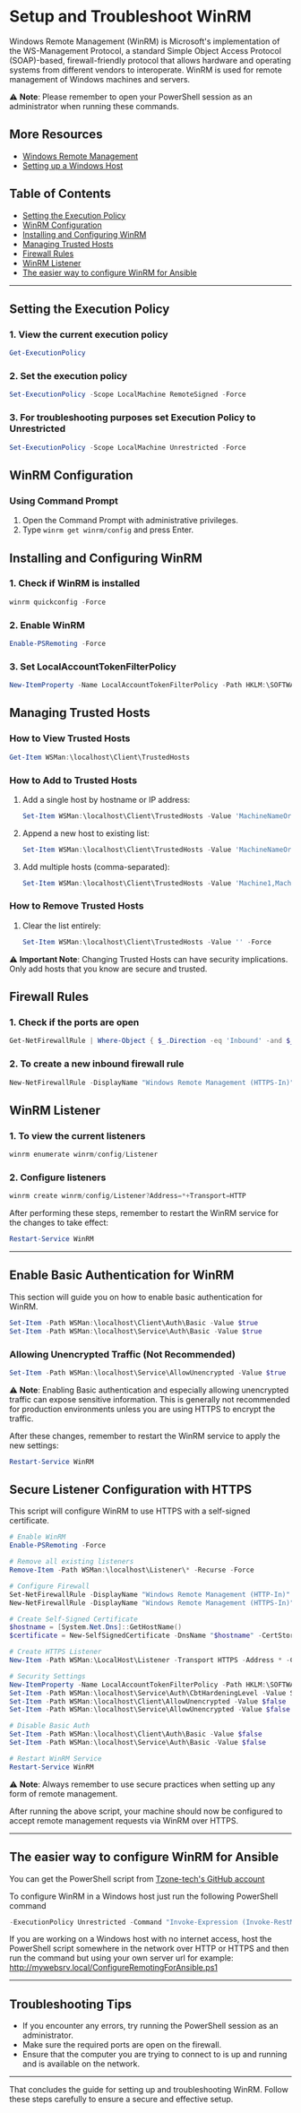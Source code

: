 # Setup and Troubleshoot WinRM

Windows Remote Management (WinRM) is Microsoft's implementation of the WS-Management Protocol, a standard Simple Object Access Protocol (SOAP)-based, firewall-friendly protocol that allows hardware and operating systems from different vendors to interoperate. WinRM is used for remote management of Windows machines and servers.

:warning: **Note**: Please remember to open your PowerShell session as an administrator when running these commands.

## More Resources

- [Windows Remote Management](https://docs.ansible.com/ansible/latest/os_guide/windows_winrm.html)
- [Setting up a Windows Host](https://docs.ansible.com/ansible/latest/os_guide/windows_setup.html)

## Table of Contents

- [Setting the Execution Policy](#setting-the-execution-policy)
- [WinRM Configuration](#winrm-configuration)
- [Installing and Configuring WinRM](#installing-and-configuring-winrm)
- [Managing Trusted Hosts](#managing-trusted-hosts)
- [Firewall Rules](#firewall-rules)
- [WinRM Listener](#winrm-listener)
- [The easier way to configure WinRM for Ansible](#the-easier-way-to-configure-winrm-for-ansible)

---

## Setting the Execution Policy

### 1. View the current execution policy

```powershell
Get-ExecutionPolicy
```

### 2. Set the execution policy

```powershell
Set-ExecutionPolicy -Scope LocalMachine RemoteSigned -Force
```

### 3. For troubleshooting purposes set Execution Policy to Unrestricted

```powershell
Set-ExecutionPolicy -Scope LocalMachine Unrestricted -Force
```

## WinRM Configuration

### Using Command Prompt

1. Open the Command Prompt with administrative privileges.
2. Type `winrm get winrm/config` and press Enter.

## Installing and Configuring WinRM

### 1. Check if WinRM is installed

```powershell
winrm quickconfig -Force
```

### 2. Enable WinRM

```powershell
Enable-PSRemoting -Force
```

### 3. Set LocalAccountTokenFilterPolicy

```powershell
New-ItemProperty -Name LocalAccountTokenFilterPolicy -Path HKLM:\SOFTWARE\Microsoft\Windows\CurrentVersion\Policies\System -PropertyType DWord -Value 1 -Force
```

## Managing Trusted Hosts

### How to View Trusted Hosts

```powershell
Get-Item WSMan:\localhost\Client\TrustedHosts
```

### How to Add to Trusted Hosts

1. Add a single host by hostname or IP address:

    ```powershell
    Set-Item WSMan:\localhost\Client\TrustedHosts -Value 'MachineNameOrIPAddress' -Force
    ```

2. Append a new host to existing list:

    ```powershell
    Set-Item WSMan:\localhost\Client\TrustedHosts -Value 'MachineNameOrIPAddress' -Concatenate -Force
    ```

3. Add multiple hosts (comma-separated):

    ```powershell
    Set-Item WSMan:\localhost\Client\TrustedHosts -Value 'Machine1,Machine2' -Force
    ```

### How to Remove Trusted Hosts

1. Clear the list entirely:

    ```powershell
    Set-Item WSMan:\localhost\Client\TrustedHosts -Value '' -Force
    ```

:warning: **Important Note**: Changing Trusted Hosts can have security implications. Only add hosts that you know are secure and trusted.

## Firewall Rules

### 1. Check if the ports are open

```powershell
Get-NetFirewallRule | Where-Object { $_.Direction -eq 'Inbound' -and $_.Enabled -eq 'True' } | Get-NetFirewallPortFilter | Where-Object { $_.LocalPort -eq 5985 -or $_.LocalPort -eq 5986 }
```

### 2. To create a new inbound firewall rule

```powershell
New-NetFirewallRule -DisplayName "Windows Remote Management (HTTPS-In)" -Direction Inbound -LocalPort 5986 -Protocol TCP -Action Allow
```

## WinRM Listener

### 1. To view the current listeners

```powershell
winrm enumerate winrm/config/Listener
```

### 2. Configure listeners

```powershell
winrm create winrm/config/Listener?Address=*+Transport=HTTP
```

After performing these steps, remember to restart the WinRM service for the changes to take effect:

```powershell
Restart-Service WinRM
```

---

## Enable Basic Authentication for WinRM

This section will guide you on how to enable basic authentication for WinRM.

```powershell
Set-Item -Path WSMan:\localhost\Client\Auth\Basic -Value $true
Set-Item -Path WSMan:\localhost\Service\Auth\Basic -Value $true
```

### Allowing Unencrypted Traffic (Not Recommended)

```powershell
Set-Item -Path WSMan:\localhost\Service\AllowUnencrypted -Value $true
```

:warning: **Note**: Enabling Basic authentication and especially allowing unencrypted traffic can expose sensitive information. This is generally not recommended for production environments unless you are using HTTPS to encrypt the traffic.

After these changes, remember to restart the WinRM service to apply the new settings:

```powershell
Restart-Service WinRM
```

## Secure Listener Configuration with HTTPS

This script will configure WinRM to use HTTPS with a self-signed certificate.

```powershell
# Enable WinRM
Enable-PSRemoting -Force

# Remove all existing listeners
Remove-Item -Path WSMan:\localhost\Listener\* -Recurse -Force

# Configure Firewall
Set-NetFirewallRule -DisplayName "Windows Remote Management (HTTP-In)" -Enabled False
New-NetFirewallRule -DisplayName "Windows Remote Management (HTTPS-In)" -Direction Inbound -LocalPort 5986 -Protocol TCP -Action Allow

# Create Self-Signed Certificate
$hostname = [System.Net.Dns]::GetHostName()
$certificate = New-SelfSignedCertificate -DnsName "$hostname" -CertStoreLocation "cert:\LocalMachine\My" -NotAfter (Get-Date).AddYears(1)

# Create HTTPS Listener
New-Item -Path WSMan:\LocalHost\Listener -Transport HTTPS -Address * -CertificateThumbprint $certificate.Thumbprint -Force

# Security Settings
New-ItemProperty -Name LocalAccountTokenFilterPolicy -Path HKLM:\SOFTWARE\Microsoft\Windows\CurrentVersion\Policies\System -PropertyType DWord -Value 1 -Force
Set-Item -Path WSMan:\localhost\Service\Auth\CbtHardeningLevel -Value Strict
Set-Item -Path WSMan:\localhost\Client\AllowUnencrypted -Value $false
Set-Item -Path WSMan:\localhost\Service\AllowUnencrypted -Value $false

# Disable Basic Auth
Set-Item -Path WSMan:\localhost\Client\Auth\Basic -Value $false
Set-Item -Path WSMan:\localhost\Service\Auth\Basic -Value $false

# Restart WinRM Service
Restart-Service WinRM
```

:warning: **Note**: Always remember to use secure practices when setting up any form of remote management.

After running the above script, your machine should now be configured to accept remote management requests via WinRM over HTTPS.

---

## The easier way to configure WinRM for Ansible

You can get the PowerShell script from [Tzone-tech's GitHub account](https://github.com/Tzone-tech/ConfigureRemotingForAnsible.ps1)

To configure WinRM in a Windows host just run the following PowerShell command

```powershell
-ExecutionPolicy Unrestricted -Command "Invoke-Expression (Invoke-RestMethod -Uri 'https://raw.githubusercontent.com/Tzone-tech/ConfigureRemotingForAnsible.ps1/main/ConfigureRemotingForAnsible.ps1')"
```

If you are working on a Windows host with no internet access, host the PowerShell script somewhere in the network over HTTP or HTTPS and then run the command but using your own server url for example: http://mywebsrv.local/ConfigureRemotingForAnsible.ps1

---

## Troubleshooting Tips

- If you encounter any errors, try running the PowerShell session as an administrator.
- Make sure the required ports are open on the firewall.
- Ensure that the computer you are trying to connect to is up and running and is available on the network.

---

That concludes the guide for setting up and troubleshooting WinRM. Follow these steps carefully to ensure a secure and effective setup.
